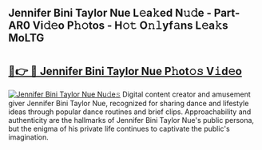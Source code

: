 ## Jennifer Bini Taylor Nue L𝚎a𝚔ed N𝚞𝚍e - Part-AR0 Vi𝚍𝚎o P𝚑𝚘tos - H𝚘𝚝 O𝚗𝚕yf𝚊ns L𝚎a𝚔s MoLTG

# <h2><a href="http://kf6152.oniu.top/?m=Jennifer+Bini+Taylor+Nue">🔗👉 🔴 Jennifer Bini Taylor Nue P𝚑ot𝚘𝚜 V𝚒d𝚎o</a></h2>

[![Jennifer Bini Taylor Nue Nu𝚍e𝚜](https://i.imgur.com/0qMVB7G.gif)](http://kf6152.oniu.top/?m=Jennifer+Bini+Taylor+Nue)
Digital content creator and amusement giver Jennifer Bini Taylor Nue, recognized for sharing dance and lifestyle ideas through popular dance routines and brief clips. Approachability and authenticity are the hallmarks of Jennifer Bini Taylor Nue's public persona, but the enigma of his private life continues to captivate the public's imagination.  
